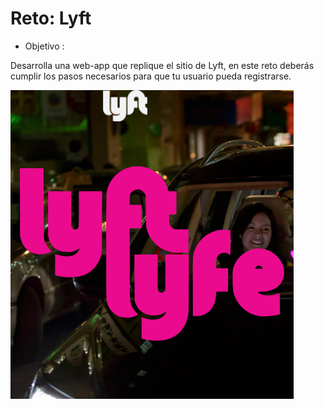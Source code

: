 # Reto: Lyft

- Objetivo :

Desarrolla una web-app que replique el sitio de Lyft, en este reto deberás cumplir los pasos necesarios para que tu usuario pueda registrarse.



![Con titulo](assets/docs/Reto-lyft.png "titulo")
